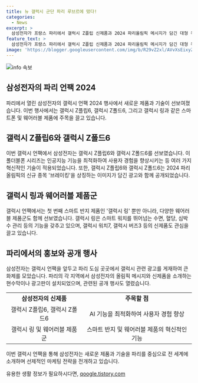 ```yaml
---
title: 뉴 갤럭시 군단 파리 루브르에 떴다!
categories:
  - News
excerpt: >
  삼성전자가 프랑스 파리에서 갤럭시 Z플립 신제품과 2024 파리올림픽 메시지가 담긴 대형 옥외광고를 게재했다. 신제품 발표를 앞두고 파리는 갤럭시 광고로 가득 찼고, 관심이 집중되고 있다. 이번 신제품은 AI 기능과 다양한 웨어러블 제품군을 선보일 예정이며, 폴더블폰 시장에서의 주도적인 위치를 되찾고자 한다. 프랑스 언팩에서는 폴더블폰과 AI 스마트폰에 초점이 맞춰졌으며, 새로운 제품들과 함께 갤럭시 링, 갤럭시 워치7, 갤럭시 버즈3 등의 신제품도 공개될 예정이다.
feature_text: >
  삼성전자가 프랑스 파리에서 갤럭시 Z플립 신제품과 2024 파리올림픽 메시지가 담긴 대형 옥외광고를 게재했다. 신제품 발표를 앞두고 파리는 갤럭시 광고로 가득 찼고, 관심이 집중되고 있다. 이번 신제품은 AI 기능과 다양한 웨어러블 제품군을 선보일 예정이며, 폴더블폰 시장에서의 주도적인 위치를 되찾고자 한다. 프랑스 언팩에서는 폴더블폰과 AI 스마트폰에 초점이 맞춰졌으며, 새로운 제품들과 함께 갤럭시 링, 갤럭시 워치7, 갤럭시 버즈3 등의 신제품도 공개될 예정이다.
image: 'https://blogger.googleusercontent.com/img/b/R29vZ2xl/AVvXsEixyZcFfHzMRdzZMjFBmAUKJYCLCGyLL1o632UiGVXcaFdKo_bkvkuCioo0uUKlGfBVcT3P84aROyZIXSBEx3Aw5nCQ3pTgDom1WDC4m8eifvWiAmWEEVb4x6G_l8C0QH225ldMjyaFvpxGEBGNO37VmDTDMHGhJPq73UglMfDca1-0aw/s1600/blogspot.png'
---
```


<p><img src="https://blogger.googleusercontent.com/img/b/R29vZ2xl/AVvXsEixyZcFfHzMRdzZMjFBmAUKJYCLCGyLL1o632UiGVXcaFdKo_bkvkuCioo0uUKlGfBVcT3P84aROyZIXSBEx3Aw5nCQ3pTgDom1WDC4m8eifvWiAmWEEVb4x6G_l8C0QH225ldMjyaFvpxGEBGNO37VmDTDMHGhJPq73UglMfDca1-0aw/s1600/blogspot.png" alt="info 속보" /></p>

<h2 data-ke-size="size26">삼성전자의 파리 언팩 2024</h2>

<p data-ke-size="size16">파리에서 열린 삼성전자의 갤럭시 언팩 2024 행사에서 새로운 제품과 기술이 선보여졌습니다. 이번 행사에서는 갤럭시 Z플립6, 갤럭시 Z폴드6, 그리고 갤럭시 링과 같은 스마트폰 및 웨어러블 제품에 주목을 끌고 있습니다.</p>

<h2 data-ke-size="size24">갤럭시 Z플립6와 갤럭시 Z폴드6</h2>

<p data-ke-size="size16">이번 갤럭시 언팩에서 삼성전자는 갤럭시 Z플립6와 갤럭시 Z폴드6를 선보였습니다. 이 폴더블폰 시리즈는 인공지능 기능을 최적화하여 사용자 경험을 향상시키는 등 여러 가지 혁신적인 기술이 적용되었습니다. 또한, 갤럭시 Z플립6와 갤럭시 Z폴드6는 2024 파리올림픽의 신규 종목 '브레이킹'을 상징하는 이미지가 담긴 광고와 함께 공개되었습니다.</p>

<h2 data-ke-size="size24">갤럭시 링과 웨어러블 제품군</h2>

<p data-ke-size="size16">갤럭시 언팩에서는 첫 번째 스마트 반지 제품인 '갤럭시 링' 뿐만 아니라, 다양한 웨어러블 제품군도 함께 선보였습니다. 갤럭시 링은 스마트 워치를 뛰어넘는 수면, 혈당, 심박수 관리 등의 기능을 갖추고 있으며, 갤럭시 워치7, 갤럭시 버즈3 등의 신제품도 관심을 끌고 있습니다.</p>

<h2 data-ke-size="size24">파리에서의 홍보와 공개 행사</h2>

<p data-ke-size="size16">삼성전자는 갤럭시 언팩을 앞두고 파리 도심 곳곳에서 갤럭시 관련 광고를 게재하여 큰 화제를 모았습니다. 파리의 각 지역에서 삼성전자의 올림픽 메시지와 신제품을 소개하는 현수막이나 광고판이 설치되었으며, 관련된 공개 행사도 열렸습니다.</p>

<table>
    <tr>
        <td style="text-align: center; height: 17px;"><b>삼성전자의 신제품</b></td>
        <td style="text-align: center; height: 17px;"><b>주목할 점</b></td>
    </tr>
    <tr>
        <td style="text-align: center; height: 17px;">갤럭시 Z플립6, 갤럭시 Z폴드6</td>
        <td style="text-align: center; height: 17px;">AI 기능을 최적화하여 사용자 경험 향상</td>
    </tr>
    <tr>
        <td style="text-align: center; height: 17px;">갤럭시 링 및 웨어러블 제품군</td>
        <td style="text-align: center; height: 17px;">스마트 반지 및 웨어러블 제품의 혁신적인 기능</td>
    </tr>
</table>

<p data-ke-size="size16">이번 갤럭시 언팩을 통해 삼성전자는 새로운 제품과 기술을 파리를 중심으로 전 세계에 소개하며 선제적인 마케팅 전략을 전개하고 있습니다.</p>
유용한 생활 정보가 필요하시다면, <a href="https://qoogle.tistory.com" rel="dofollow">qoogle.tistory.com</a>



